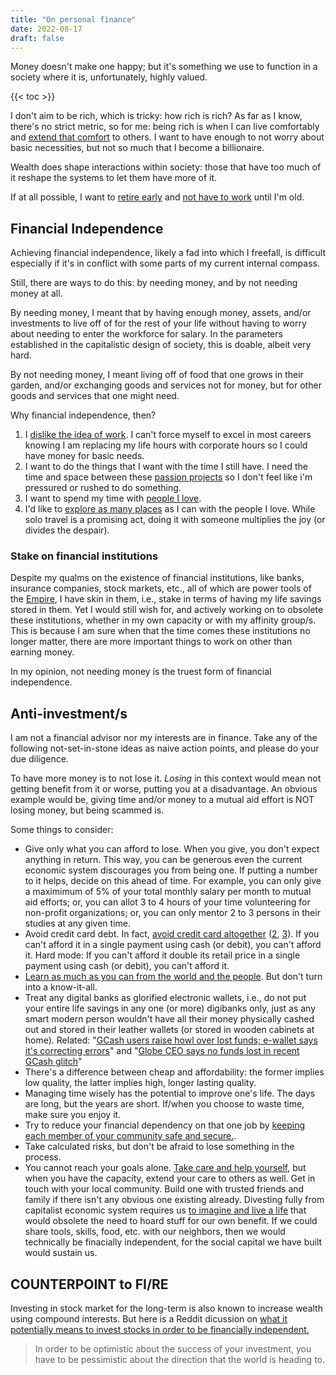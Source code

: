 ```yaml
---
title: "On personal finance"
date: 2022-08-17
draft: false
---
```


Money doesn't make one happy;
but it's something we use to function
in a society where it is, unfortunately, highly valued.

{{< toc >}}

I don't aim to be rich, which is tricky: how rich is rich?
As far as I know, there's no strict metric, so for me:
being rich is when I can live comfortably and [extend that comfort](/mutual-aid)
to others. I want to have enough to not worry about basic necessities,
but not so much that I become a billionaire.

Wealth does shape interactions within society:
those that have too much of it reshape the systems to let them have more of it.

If at all possible,
I want to [retire early](/simple-living) and
[not have to work](/anti-work) until I'm old.

## Financial Independence

Achieving financial independence, likely a fad into which I
freefall, is difficult especially if it's in
conflict with some parts of my current internal compass.

Still, there are ways to do this: by needing money, and by not needing
money at all.

By needing money, I meant that by having enough money, assets, and/or
investments to live off of for the rest of your life without having to
worry about needing to enter the workforce for salary. In the parameters
established in the capitalistic design of society, this is doable,
albeit very hard.

By not needing money, I meant living off of food that one grows in their
garden, and/or exchanging goods and services not for money, but for
other goods and services that one might need.

Why financial independence, then?

1. I [dislike the idea of work](/anti-work). I can't force myself to
   excel in most careers knowing I am replacing my life hours with
   corporate hours so I could have money for basic needs.
2. I want to do the things that I want with the time I still have. I need the time and space between these [passion projects](/di-why) so I
   don't feel like i'm pressured or rushed to do something.
3. I want to spend my time with [people I love](/friendship).
4. I'd like to [explore as many places](/travel) as I can with the people I love.
   While solo travel is a promising act, doing it with someone
   multiplies the joy (or divides the despair).

### Stake on financial institutions

Despite my qualms on the existence of financial institutions, like
banks, insurance companies, stock markets, etc., all of which are power
tools of the [Empire](/empire), I have skin in them, i.e., stake in
terms of having my life savings stored in them. Yet I would still wish
for, and actively working on to obsolete these institutions, whether in
my own capacity or with my affinity group/s. This is because I am sure
when that the time comes these institutions no longer matter, there are
more important things to work on other than earning money.

In my
opinion, not needing money is the truest form of financial independence.

## Anti-investment/s

I am not a financial advisor nor my interests are in finance. Take any
of the following not-set-in-stone ideas as naive action points, and
please do your due diligence.

To have more money is to not lose it. *Losing* in this context would
mean not getting benefit from it or worse, putting you at a
disadvantage. An obvious example would be, giving time and/or money to a
mutual aid effort is NOT losing money, but being scammed is.

Some things to consider:

- Give only what you can afford to lose. When you give, you don't expect
  anything in return. This way, you can be generous even the current
  economic system discourages you from being one. If putting a number to
  it helps, decide on this ahead of time. For example, you can only give
  a maximimum of 5% of your total monthly salary per month to mutual aid
  efforts; or, you can allot 3 to 4 hours of your time volunteering for
  non-profit organizations; or, you can only mentor 2 to 3 persons in
  their studies at any given time.
- Avoid credit card debt. In fact, [avoid credit card altogether](https://www.youtube.com/watch?v=wqhGyLP9Q0o)
  ([2](https://www.youtube.com/watch?v=bua07BbeJC0),
  [3](https://www.youtube.com/watch?v=v6zgmhsCLnc)). If you can't afford
  it in a single payment using cash (or debit), you can't afford it.
  Hard mode: If you can't afford it double its retail price in a single
  payment using cash (or debit), you can't afford it.
- [Learn as much as you can from the world and the people](/being-critical). But don't turn into a know-it-all.
- Treat any digital banks as glorified electronic wallets, i.e., do not
  put your entire life savings in any one (or more) digibanks only, just
  as any smart modern person wouldn't have all their money physically
  cashed out and stored in their leather wallets (or stored in wooden
  cabinets at home). Related: "[GCash users raise howl over lost funds; e-wallet says it's correcting errors](https://www.gmanetwork.com/news/money/companies/926513/gcash-users-raise-howl-over-lost-funds-e-wallet-says-it-s-correcting-errors/story/)" and "[Globe CEO says no funds lost in recent GCash glitch](https://news.abs-cbn.com/business/2024/11/11/globe-ceo-says-no-funds-lost-in-recent-gcash-glitch-1813)"
- There's a difference between cheap and affordability: the former
  implies low quality, the latter implies high, longer lasting quality.
- Managing time wisely has the potential to improve one's life. The days
  are long, but the years are short. If/when you choose to waste time, make sure
  you enjoy it.
- Try to reduce your financial dependency on that one job by [keeping each member of your community safe and secure.](/community).
- Take calculated risks, but don't be afraid to lose something in the
  process.
- You cannot reach your goals alone. [Take care and help yourself](/health), but when you have the capacity, extend your care
  to others as well. Get in touch with your local community. Build one
  with trusted friends and family if there isn't any obvious one
  existing already. Divesting fully from capitalist economic system
  requires us [to imagine and live a life](/prefiguration) that would obsolete the need to
  hoard stuff for our own benefit. If we could share tools, skills,
  food, etc. with our neighbors, then we would technically be finacially
  independent, for the social capital we have built would sustain us.


## COUNTERPOINT to FI/RE

Investing in stock market for the long-term is also known to increase
wealth using compound interests. But here is a Reddit dicussion on [what it potentially means to invest stocks in order to be financially independent.](https://old.reddit.com/r/antiwork/comments/c7qkjw/rant_you_know_those_comments_here_that_recommend/)

> In order to be optimistic about the success of your investment, you
> have to be pessimistic about the direction that the world is heading
> to.

